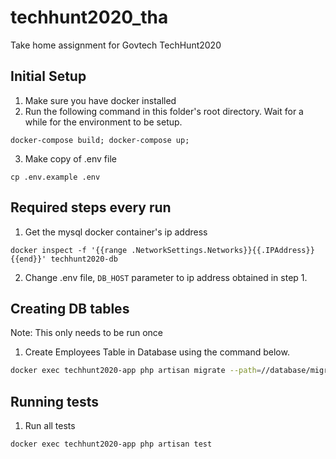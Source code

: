 # techhunt2020_tha
Take home assignment for Govtech TechHunt2020

## Initial Setup
1. Make sure you have docker installed
2. Run the following command in this folder's root directory. Wait for a while for the environment to be setup.
```
docker-compose build; docker-compose up;
```
3. Make copy of .env file 
```
cp .env.example .env
```

## Required steps every run
1. Get the mysql docker container's ip address
```
docker inspect -f '{{range .NetworkSettings.Networks}}{{.IPAddress}}{{end}}' techhunt2020-db
```

2. Change .env file, `DB_HOST` parameter to ip address obtained in step 1.


## Creating DB tables

Note: This only needs to be run once

1. Create Employees Table in Database using the command below.
```bash
docker exec techhunt2020-app php artisan migrate --path=//database/migrations/standalone_mig
```

## Running tests

1. Run all tests
```bash
docker exec techhunt2020-app php artisan test
```